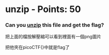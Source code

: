  
# unzip - Points: 50

### Can you [unzip](https://2019shell1.picoctf.com/static/37762a7e5774d7d6c1bc79e8e1758ef9/flag.zip) this file and get the flag?

把上面的檔按解壓縮可以看到裡面有一個png圖片

把他夾在picoCTF{}中就是flag了
